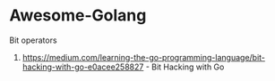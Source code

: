 # Awesome-Golang

Bit operators
  1. https://medium.com/learning-the-go-programming-language/bit-hacking-with-go-e0acee258827 - Bit Hacking with Go
